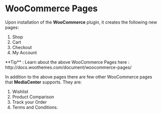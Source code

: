 # WooCommerce Pages

Upon installation of the **WooCommerce** plugin, it creates the following new pages:

1. Shop
2. Cart
3. Checkout
4. My Account

<div class="alert alert-info">**Tip** : Learn about the above WooCommerce Pages here : http://docs.woothemes.com/document/woocommerce-pages/</div>

In addition to the above pages there are few other WooCommerce pages that **MediaCenter** supports. They are:

1. Wishlist
2. Product Comparison
3. Track your Order
4. Terms and Conditions.
